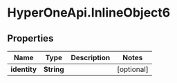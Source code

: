 # HyperOneApi.InlineObject6

## Properties
Name | Type | Description | Notes
------------ | ------------- | ------------- | -------------
**identity** | **String** |  | [optional] 



